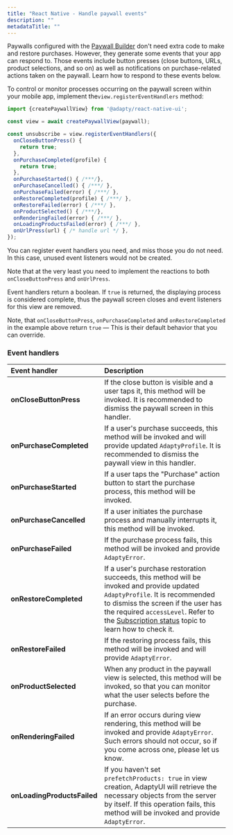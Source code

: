 ```yaml
---
title: "React Native - Handle paywall events"
description: ""
metadataTitle: ""
---
```


Paywalls configured with the [Paywall Builder](https://docs.adapty.io/v3.0/docs/adapty-paywall-builder) don't need extra code to make and restore purchases. However, they generate some events that your app can respond to. Those events include button presses (close buttons, URLs, product selections, and so on) as well as notifications on purchase-related actions taken on the paywall. Learn how to respond to these events below.

To control or monitor processes occurring on the paywall screen within your mobile app, implement the`view.registerEventHandlers` method:

```typescript title="title="React Native (TSX)""
import {createPaywallView} from '@adapty/react-native-ui';

const view = await createPaywallView(paywall);

const unsubscribe = view.registerEventHandlers({
  onCloseButtonPress() {
    return true;
  },
  onPurchaseCompleted(profile) {
    return true;
  },
  onPurchaseStarted() { /***/},
  onPurchaseCancelled() { /***/ },
  onPurchaseFailed(error) { /***/ },
  onRestoreCompleted(profile) { /***/ },
  onRestoreFailed(error) { /***/ },
  onProductSelected() { /***/},
  onRenderingFailed(error) { /***/ },
  onLoadingProductsFailed(error) { /***/ },
  onUrlPress(url) { /* handle url */ },
});

```

You can register event handlers you need, and miss those you do not need. In this case, unused event listeners would not be created.

Note that at the very least you need to implement the reactions to both `onCloseButtonPress` and `onUrlPress`.

Event handlers return a boolean. If `true` is returned, the displaying process is considered complete, thus the paywall screen closes and event listeners for this view are removed. 

Note, that `onCloseButtonPress`, `onPurchaseCompleted` and `onRestoreCompleted` in the example above return `true` — This is their default behavior that you can override.

### Event handlers

| Event handler               | Description                                                                                                                                                                                                                                                                                    |
| :-------------------------- | :--------------------------------------------------------------------------------------------------------------------------------------------------------------------------------------------------------------------------------------------------------------------------------------------- |
| **onCloseButtonPress**      | If the close button is visible and a user taps it, this method will be invoked. It is recommended to dismiss the paywall screen in this handler.                                                                                                                                               |
| **onPurchaseCompleted**     | If a user's purchase succeeds, this method will be invoked and will provide updated `AdaptyProfile`. It is recommended to dismiss the paywall view in this handler.                                                                                                                            |
| **onPurchaseStarted**       | If a user taps the "Purchase" action button to start the purchase process, this method will be invoked.                                                                                                                                                                                        |
| **onPurchaseCancelled**     | If a user initiates the purchase process and manually interrupts it, this method will be invoked.                                                                                                                                                                                              |
| **onPurchaseFailed**        | If the purchase process fails, this method will be invoked and provide `AdaptyError`.                                                                                                                                                                                                          |
| **onRestoreCompleted**      | If a user's purchase restoration succeeds, this method will be invoked and provide updated `AdaptyProfile`. It is recommended to dismiss the screen if the user has  the required `accessLevel`. Refer to the [Subscription status](subscription-status)   topic to learn how to check it. |
| **onRestoreFailed**         | If the restoring process fails, this method will be invoked and will provide `AdaptyError`.                                                                                                                                                                                                    |
| **onProductSelected**       | When any product in the paywall view is selected, this method will be invoked, so that you can monitor what the user selects before the purchase.                                                                                                                                              |
| **onRenderingFailed**       | If an error occurs during view rendering, this method will be invoked and provide `AdaptyError`. Such errors should not occur, so if you come across one, please let us know.                                                                                                                  |
| **onLoadingProductsFailed** | If you  haven't set `prefetchProducts: true` in view creation, AdaptyUI will retrieve the necessary objects from the server by itself. If this operation fails, this method will be invoked and provide `AdaptyError`.                                                                         |